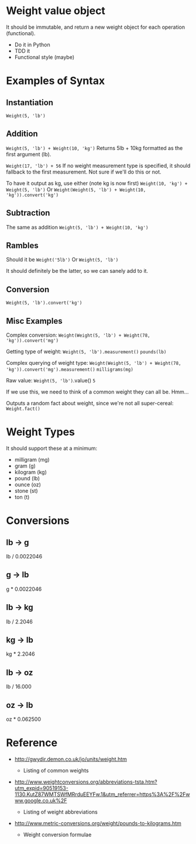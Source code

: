 # Weight value object

It should be immutable, and return a new weight object for each operation
(functional).

- Do it in Python
- TDD it
- Functional style (maybe)

# Examples of Syntax

## Instantiation
`Weight(5, 'lb')`

## Addition
`Weight(5, 'lb') + Weight(10, 'kg')`
Returns 5lb + 10kg formatted as the first argument (lb).

`Weight(17, 'lb') + 56`
If no weight measurement type is specified, it should fallback 
to the first measurement. Not sure if we'll do this or not.

To have it output as kg, use either (note kg is now first)
`Weight(10, 'kg') + Weight(5, 'lb')`
Or
`Weight(Weight(5, 'lb') + Weight(10, 'kg')).convert('kg')`

## Subtraction

The same as addition
`Weight(5, 'lb') + Weight(10, 'kg')`

## Rambles

Should it be
`Weight('5lb')`
Or
`Weight(5, 'lb')`

It should definitely be the latter, so we can sanely add to it.

## Conversion
`Weight(5, 'lb').convert('kg')`

## Misc Examples

Complex conversion:
`Weight(Weight(5, 'lb') + Weight(78, 'kg')).convert('mg')`

Getting type of weight:
`Weight(5, 'lb').measurement()`
`pounds(lb)`

Complex querying of weight type:
`Weight(Weight(5, 'lb') + Weight(78, 'kg')).convert('mg').measurement()`
`milligrams(mg)`

Raw value:
`Weight(5, 'lb')`.value()
`5`

If we use this, we need to think of a common weight they can all be.
Hmm...

Outputs a random fact about weight, since we're not all super-cereal:
`Weight.fact()`

# Weight Types

It should support these at a minimum:
- milligram (mg)
- gram (g)
- kilogram (kg)
- pound (lb)
- ounce (oz)
- stone (st)
- ton (t)

# Conversions

## lb -> g

lb / 0.0022046

## g -> lb

g * 0.0022046

## lb -> kg

lb / 2.2046

## kg -> lb

kg * 2.2046

## lb -> oz

lb / 16.000

## oz -> lb

oz * 0.062500


# Reference

- http://gwydir.demon.co.uk/jo/units/weight.htm
    - Listing of common weights

- http://www.weightconversions.org/abbreviations-tsta.htm?utm_expid=90519153-1130.KutZ87WMTSWfMRrduEEYFw.1&utm_referrer=https%3A%2F%2Fwww.google.co.uk%2F
    - Listing of weight abbreviations

- http://www.metric-conversions.org/weight/pounds-to-kilograms.htm
    - Weight conversion formulae
